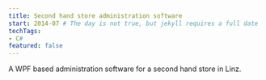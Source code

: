 ```yaml
---
title: Second hand store administration software
start: 2014-07 # The day is not true, but jekyll requires a full date
techTags:
- C#
featured: false
---
```


A WPF based administration software for a second hand store in Linz.

<!--more-->
